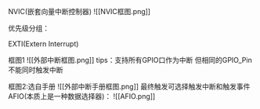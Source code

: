 
NVIC(嵌套向量中断控制器)
![[NVIC框图.png]]

优先级分组：


EXTI(Extern Interrupt)

框图1
![[外部中断框图.png]]
tips：支持所有GPIO口作为中断 但相同的GPIO_Pin不能同时触发中断

框图2:选自手册
![[外部中断手册框图.png]]
最终触发可选择触发中断和触发事件
AFIO(本质上是一种数据选择器)： 
![[AFIO.png]]
